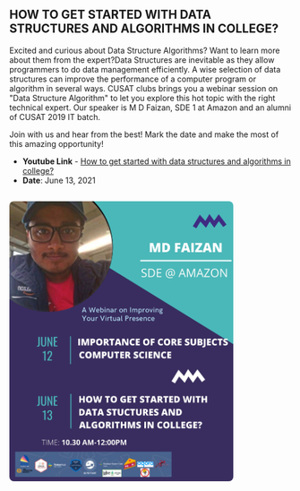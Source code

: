 ## HOW TO GET STARTED WITH DATA STRUCTURES AND ALGORITHMS IN COLLEGE?


Excited and curious about Data Structure Algorithms? Want to learn more about them from the expert?Data Structures are inevitable as they allow programmers to do data management efficiently. A wise selection of data structures can improve the performance of a computer program or algorithm in several ways. CUSAT clubs brings you a webinar session on "Data Structure Algorithm" to let you explore this hot topic with the right technical expert. Our speaker is M D Faizan, SDE 1 at Amazon and an alumni of CUSAT 2019 IT batch. 

Join with us and hear from the best! Mark the date and make the most of this amazing opportunity!



- **Youtube Link** - [How to get started with data structures and algorithms in college?](https://www.youtube.com/watch?v=qoFy3x0Pdtc)
- **Date**: June 13, 2021



<img src="/assets/images/session 3,4.jpg" width="400" height="500" style="border-radius: 8px; margin-top: 15px;">
